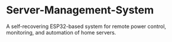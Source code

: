 # Server-Management-System
A self-recovering ESP32-based system for remote power control, monitoring, and automation of home servers.
